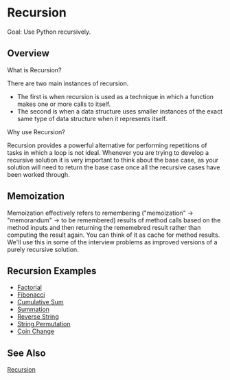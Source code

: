 # Recursion

Goal: Use Python recursively.

## Overview

What is Recursion?

There are two main instances of recursion.
- The first is when recursion is used as a technique in which a function makes one or more calls to itself.
- The second is when a data structure uses smaller instances of the exact same type of data structure when it represents itself.

Why use Recursion?

Recursion provides a powerful alternative for performing repetitions of tasks in which a loop is not ideal. Whenever you are trying to develop a recursive solution it is very important to think about the base case, as your solution will need to return the base case once all the recursive cases have been worked through.

## Memoization

Memoization effectively refers to remembering ("memoization" -> "memorandum" -> to be remembered) results of method calls based on the method inputs and then returning the rememebred result rather than computing the result again. You can think of it as cache for method results. We'll use this in some of the interview problems as improved versions of a purely recursive solution. 
## Recursion Examples

- [Factorial](Factorial)
- [Fibonacci](Fibonaaci)
- [Cumulative Sum](Cumulative%20Sum)
- [Summation](Summation)
- [Reverse String](Reverse%20String)
- [String Permutation](String%20Permutation)
- [Coin Change](Coin%%20Change)

## See Also

[Recursion](https://en.wikipedia.org/wiki/Recursion_(computer_science))

